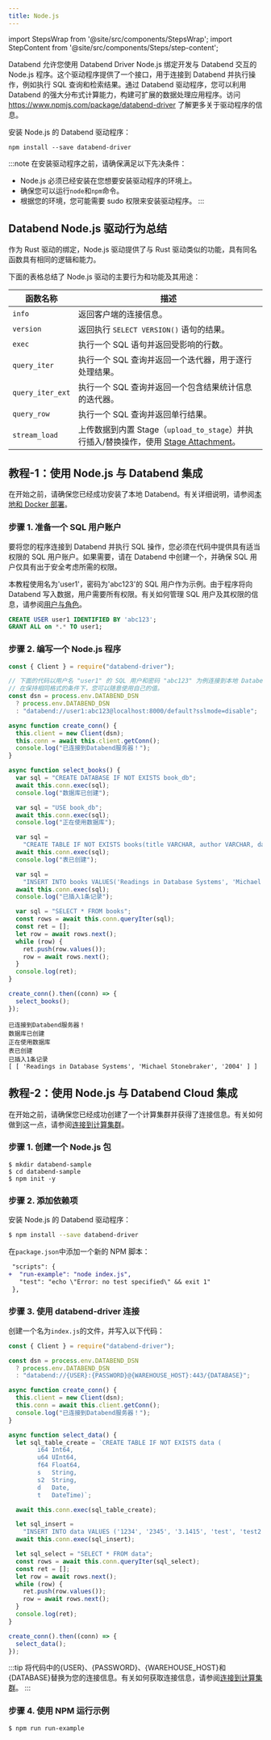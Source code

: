 ```yaml
---
title: Node.js
---
```


import StepsWrap from '@site/src/components/StepsWrap';
import StepContent from '@site/src/components/Steps/step-content';

Databend 允许您使用 Databend Driver Node.js 绑定开发与 Databend 交互的 Node.js 程序。这个驱动程序提供了一个接口，用于连接到 Databend 并执行操作，例如执行 SQL 查询和检索结果。通过 Databend 驱动程序，您可以利用 Databend 的强大分布式计算能力，构建可扩展的数据处理应用程序。访问 https://www.npmjs.com/package/databend-driver 了解更多关于驱动程序的信息。

安装 Node.js 的 Databend 驱动程序：

```shell
npm install --save databend-driver
```

:::note
在安装驱动程序之前，请确保满足以下先决条件：

- Node.js 必须已经安装在您想要安装驱动程序的环境上。
- 确保您可以运行`node`和`npm`命令。
- 根据您的环境，您可能需要 sudo 权限来安装驱动程序。
  :::

## Databend Node.js 驱动行为总结

作为 Rust 驱动的绑定，Node.js 驱动提供了与 Rust 驱动类似的功能，具有同名函数具有相同的逻辑和能力。

下面的表格总结了 Node.js 驱动的主要行为和功能及其用途：

| 函数名称         | 描述                                                                                                                  |
| ---------------- | --------------------------------------------------------------------------------------------------------------------- |
| `info`           | 返回客户端的连接信息。                                                                                                |
| `version`        | 返回执行 `SELECT VERSION()` 语句的结果。                                                                              |
| `exec`           | 执行一个 SQL 语句并返回受影响的行数。                                                                                 |
| `query_iter`     | 执行一个 SQL 查询并返回一个迭代器，用于逐行处理结果。                                                                 |
| `query_iter_ext` | 执行一个 SQL 查询并返回一个包含结果统计信息的迭代器。                                                                 |
| `query_row`      | 执行一个 SQL 查询并返回单行结果。                                                                                     |
| `stream_load`    | 上传数据到内置 Stage（`upload_to_stage`）并执行插入/替换操作，使用 [Stage Attachment](/developer/apis/http#stage-attachment)。 |

## 教程-1：使用 Node.js 与 Databend 集成

在开始之前，请确保您已经成功安装了本地 Databend。有关详细说明，请参阅[本地和 Docker 部署](/guides/deploy/deploying-local)。

### 步骤 1. 准备一个 SQL 用户账户

要将您的程序连接到 Databend 并执行 SQL 操作，您必须在代码中提供具有适当权限的 SQL 用户账户。如果需要，请在 Databend 中创建一个，并确保 SQL 用户仅具有出于安全考虑所需的权限。

本教程使用名为'user1'，密码为'abc123'的 SQL 用户作为示例。由于程序将向 Databend 写入数据，用户需要所有权限。有关如何管理 SQL 用户及其权限的信息，请参阅[用户与角色](/sql/sql-commands/ddl/user/)。

```sql
CREATE USER user1 IDENTIFIED BY 'abc123';
GRANT ALL on *.* TO user1;
```

### 步骤 2. 编写一个 Node.js 程序

<StepsWrap>

<StepContent number="1" title="将以下代码复制并粘贴到名为databend.js的文件中：">

```js title='databend.js'
const { Client } = require("databend-driver");

// 下面的代码以用户名 "user1" 的 SQL 用户和密码 "abc123" 为例连接到本地 Databend 实例。
// 在保持相同格式的条件下，您可以随意使用自己的值。
const dsn = process.env.DATABEND_DSN
  ? process.env.DATABEND_DSN
  : "databend://user1:abc123@localhost:8000/default?sslmode=disable";

async function create_conn() {
  this.client = new Client(dsn);
  this.conn = await this.client.getConn();
  console.log("已连接到Databend服务器！");
}

async function select_books() {
  var sql = "CREATE DATABASE IF NOT EXISTS book_db";
  await this.conn.exec(sql);
  console.log("数据库已创建");

  var sql = "USE book_db";
  await this.conn.exec(sql);
  console.log("正在使用数据库");

  var sql =
    "CREATE TABLE IF NOT EXISTS books(title VARCHAR, author VARCHAR, date VARCHAR)";
  await this.conn.exec(sql);
  console.log("表已创建");

  var sql =
    "INSERT INTO books VALUES('Readings in Database Systems', 'Michael Stonebraker', '2004')";
  await this.conn.exec(sql);
  console.log("已插入1条记录");

  var sql = "SELECT * FROM books";
  const rows = await this.conn.queryIter(sql);
  const ret = [];
  let row = await rows.next();
  while (row) {
    ret.push(row.values());
    row = await rows.next();
  }
  console.log(ret);
}

create_conn().then((conn) => {
  select_books();
});
```

</StepContent>

<StepContent number="2" title="运行 node databend.js">

```text
已连接到Databend服务器！
数据库已创建
正在使用数据库
表已创建
已插入1条记录
[ [ 'Readings in Database Systems', 'Michael Stonebraker', '2004' ] ]
```

</StepContent>

</StepsWrap>

## 教程-2：使用 Node.js 与 Databend Cloud 集成

在开始之前，请确保您已经成功创建了一个计算集群并获得了连接信息。有关如何做到这一点，请参阅[连接到计算集群](/guides/cloud/using-databend-cloud/warehouses#connecting)。

### 步骤 1. 创建一个 Node.js 包

```shell
$ mkdir databend-sample
$ cd databend-sample
$ npm init -y
```

### 步骤 2. 添加依赖项

安装 Node.js 的 Databend 驱动程序：

```bash
$ npm install --save databend-driver
```

在`package.json`中添加一个新的 NPM 脚本：

```diff
 "scripts": {
+  "run-example": "node index.js",
   "test": "echo \"Error: no test specified\" && exit 1"
 },
```

### 步骤 3. 使用 databend-driver 连接

创建一个名为`index.js`的文件，并写入以下代码：

```javascript
const { Client } = require("databend-driver");

const dsn = process.env.DATABEND_DSN
  ? process.env.DATABEND_DSN
  : "databend://{USER}:{PASSWORD}@{WAREHOUSE_HOST}:443/{DATABASE}";

async function create_conn() {
  this.client = new Client(dsn);
  this.conn = await this.client.getConn();
  console.log("已连接到Databend服务器！");
}

async function select_data() {
  let sql_table_create = `CREATE TABLE IF NOT EXISTS data (
		i64 Int64,
		u64 UInt64,
		f64 Float64,
		s   String,
		s2  String,
		d   Date,
		t   DateTime)`;

  await this.conn.exec(sql_table_create);

  let sql_insert =
    "INSERT INTO data VALUES ('1234', '2345', '3.1415', 'test', 'test2', '2021-01-01', '2021-01-01 00:00:00');";
  await this.conn.exec(sql_insert);

  let sql_select = "SELECT * FROM data";
  const rows = await this.conn.queryIter(sql_select);
  const ret = [];
  let row = await rows.next();
  while (row) {
    ret.push(row.values());
    row = await rows.next();
  }
  console.log(ret);
}

create_conn().then((conn) => {
  select_data();
});
```

:::tip
将代码中的{USER}、{PASSWORD}、{WAREHOUSE_HOST}和{DATABASE}替换为您的连接信息。有关如何获取连接信息，请参阅[连接到计算集群](/guides/cloud/using-databend-cloud/warehouses#connecting)。
:::

### 步骤 4. 使用 NPM 运行示例

```shell
$ npm run run-example
```
